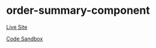 # order-summary-component

[Live Site](https://order-summary-component-adammescher.vercel.app/)

[Code Sandbox](https://codesandbox.io/s/competent-glitter-ji63s7?file=/src/components/App/App.tsx)

